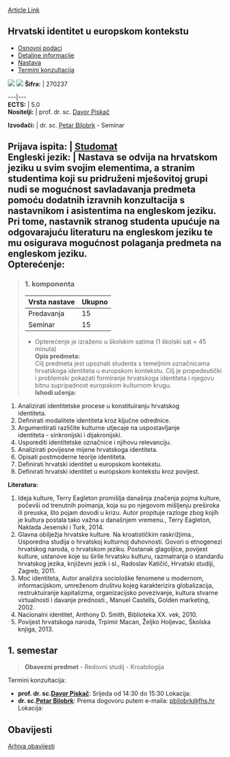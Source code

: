 [Article Link](https://www.fhs.hr/predmet/hiuek_a)

## Hrvatski identitet u europskom kontekstu
  * [Osnovni podaci](https://www.fhs.hr/predmet/hiuek_a#v1id-904811_257434_1_0 "Osnovni podaci")
  * [Detaljne informacije](https://www.fhs.hr/predmet/hiuek_a#v1id-904811_257434_1_1 "Detaljne informacije")
  * [Nastava](https://www.fhs.hr/predmet/hiuek_a#v1id-904811_257434_1_2 "Nastava")
  * [Termini konzultacija](https://www.fhs.hr/predmet/hiuek_a#v1id-904811_257434_1_3 "Termini konzultacija")


[![](https://www.fhs.hr/img/flags/gif/hr.gif)](https://www.fhs.hr/predmet/hiuek_a) [![](https://www.fhs.hr/img/flags/gif/gb.gif)](https://www.fhs.hr/en/course/ciitec_a)
**Šifra:** |  270237  
  
---|---  
**ECTS:** |  5.0   
**Nositelji:** |  prof. dr. sc. [Davor Piskač](https://www.fhs.hr/djelatnik/davor.piskac)   
  
**Izvođači:** |  dr. sc. [Petar Bilobrk](https://www.fhs.hr/djelatnik/petar.bilobrk) - Seminar  
  
**Prijava ispita:** |  [Studomat](http://www.isvu.hr/studomat)  
**Engleski jezik:** |  Nastava se odvija na hrvatskom jeziku u svim svojim elementima, a stranim studentima koji su pridruženi mješovitoj grupi nudi se mogućnost savladavanja predmeta pomoću dodatnih izravnih konzultacija s nastavnikom i asistentima na engleskom jeziku. Pri tome, nastavnik stranog studenta upućuje na odgovarajuću literaturu na engleskom jeziku te mu osigurava mogućnost polaganja predmeta na engleskom jeziku.   
**Opterećenje:**  
---  
> ### 1. komponenta
> | Vrsta nastave | Ukupno  
> ---|---  
> Predavanja | 15  
> Seminar | 15  
> * Opterećenje je izraženo u školskim satima (1 školski sat = 45 minuta)   
**Opis predmeta:**  
> Cilj predmeta jest upoznati studenta s temeljnim označnicama hrvatskoga identiteta u europskom kontekstu. Cilj je propedeutički i problemski pokazati formiranje hrvatskoga identiteta i njegovu bitnu supripadnost europskom kulturnom krugu.  
**Ishodi učenja:**  
  1. Analizirati identitetske procese u konstituiranju hrvatskog  
identiteta.
  2. Definirati modalitete identiteta kroz ključne odrednice.
  3. Argumentirati različite kulturne utjecaje na uspostavljanje  
identiteta - sinkronijski i dijakronijski.
  4. Usporediti identitetske označnice i njihovu relevanciju.
  5. Analizirati povijesne mijene hrvatskoga identiteta.
  6. Opisati postmoderne teorije identiteta.
  7. Definirati hrvatski identitet u europskom kontekstu.
  8. Definirati hrvatski identitet u europskom kontekstu kroz povijest.

  
**Literatura:**  
  1. Ideja kulture, Terry Eagleton promišlja današnja značenja pojma kulture, počevši od trenutnih poimanja, koja su po njegovom mišljenju preširoka ili preuska, što pojam dovodi u krizu. Autor propituje razloge zbog kojih je kultura postala tako važna u današnjem vremenu., Terry Eagleton, Naklada Jesenski i Turk, 2014. 
  2. Glavna obilježja hrvatske kulture. Na kroatističkim raskrižjima., Usporedna studija o hrvatskoj kulturnoj duhovnosti. Govori o etnogenezi hrvatskog naroda, o hrvatskom jeziku. Postanak glagoljice, povijest kulture, ustanove koje su širile hrvatsku kulturu, razmatranja o standardu hrvatskog jezika, književni jezik i sl., Radoslav Katičić, Hrvatski studiji, Zagreb, 2011. 
  3. Moć identiteta, Autor analizira sociološke fenomene u modernom, informacijskom, umreženom društvu kojeg karakterizira globalizacija, restruktuiranje kapitalizma, organizacijsko povezivanje, kultura stvarne virtualnosti i davanje prednosti., Manuel Castells, Golden marketing, 2002. 
  4. Nacionalni identitet, Anthony D. Smith, Biblioteka XX. vek, 2010. 
  5. Povijest hrvatskoga naroda, Trpimir Macan, Željko Holjevac, Školska knjiga, 2013. 

  
**1. semestar**  
---  
> **Obavezni predmet** - Redovni studij - Kroatologija  
>   
Termini konzultacija: 
  * **prof. dr. sc.[Davor Piskač](https://www.fhs.hr/djelatnik/davor.piskac)**: 
Srijeda od 14:30 do 15:30
Lokacija: 
  * **dr. sc.[Petar Bilobrk](https://www.fhs.hr/djelatnik/petar.bilobrk)**: 
Prema dogovoru putem e-maila: pbilobrk@fhs.hr
Lokacija: 


## Obavijesti
[Arhiva obavijesti](https://www.fhs.hr/predmet/hiuek_a?@=21ncj#news_124366 "Arhiva obavijesti")
